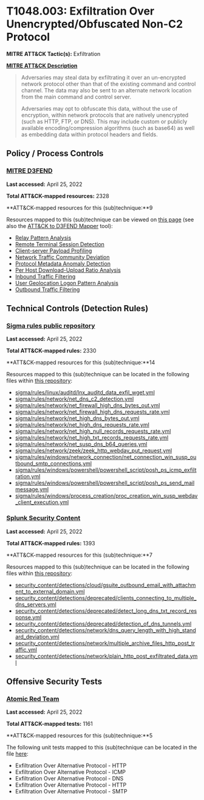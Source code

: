 # T1048.003: Exfiltration Over Unencrypted/Obfuscated Non-C2 Protocol
**MITRE ATT&CK Tactic(s):** Exfiltration

**[MITRE ATT&CK Description](https://attack.mitre.org/techniques/T1048/003)**
<blockquote>Adversaries may steal data by exfiltrating it over an un-encrypted network protocol other than that of the existing command and control channel. The data may also be sent to an alternate network location from the main command and control server. 

Adversaries may opt to obfuscate this data, without the use of encryption, within network protocols that are natively unencrypted (such as HTTP, FTP, or DNS). This may include custom or publicly available encoding/compression algorithms (such as base64) as well as embedding data within protocol headers and fields. </blockquote>
## Policy / Process Controls
### [MITRE D3FEND](https://d3fend.mitre.org/)
**Last accessed:** April 25, 2022

**Total ATT&CK-mapped resources:** 2328

**ATT&CK-mapped resources for this (sub)technique:**9

Resources mapped to this (sub)technique can be viewed on [this page](https://d3fend.mitre.org/) (see also the [ATT&CK to D3FEND Mapper](https://d3fend.mitre.org/tools/attack-mapper) tool):

* [Relay Pattern Analysis](https://d3fend.mitre.org/techniques/d3f:RelayPatternAnalysis)
* [Remote Terminal Session Detection](https://d3fend.mitre.org/techniques/d3f:RemoteTerminalSessionDetection)
* [Client-server Payload Profiling](https://d3fend.mitre.org/techniques/d3f:Client-serverPayloadProfiling)
* [Network Traffic Community Deviation](https://d3fend.mitre.org/techniques/d3f:NetworkTrafficCommunityDeviation)
* [Protocol Metadata Anomaly Detection](https://d3fend.mitre.org/techniques/d3f:ProtocolMetadataAnomalyDetection)
* [Per Host Download-Upload Ratio Analysis](https://d3fend.mitre.org/techniques/d3f:PerHostDownload-UploadRatioAnalysis)
* [Inbound Traffic Filtering](https://d3fend.mitre.org/techniques/d3f:InboundTrafficFiltering)
* [User Geolocation Logon Pattern Analysis](https://d3fend.mitre.org/techniques/d3f:UserGeolocationLogonPatternAnalysis)
* [Outbound Traffic Filtering](https://d3fend.mitre.org/techniques/d3f:OutboundTrafficFiltering)

## Technical Controls (Detection Rules)
### [Sigma rules public repository](https://github.com/SigmaHQ/sigma)
**Last accessed:** April 25, 2022

**Total ATT&CK-mapped rules:** 2330

**ATT&CK-mapped resources for this (sub)technique:**14

Resources mapped to this (sub)technique can be located in the following files within [this repository](https://github.com/SigmaHQ/sigma/tree/master/rules):

* [sigma/rules/linux/auditd/lnx_auditd_data_exfil_wget.yml](https://github.com/SigmaHQ/sigma/blob/master/rules/linux/auditd/lnx_auditd_data_exfil_wget.yml)
* [sigma/rules/network/net_dns_c2_detection.yml](https://github.com/SigmaHQ/sigma/blob/master/rules/network/net_dns_c2_detection.yml)
* [sigma/rules/network/net_firewall_high_dns_bytes_out.yml](https://github.com/SigmaHQ/sigma/blob/master/rules/network/net_firewall_high_dns_bytes_out.yml)
* [sigma/rules/network/net_firewall_high_dns_requests_rate.yml](https://github.com/SigmaHQ/sigma/blob/master/rules/network/net_firewall_high_dns_requests_rate.yml)
* [sigma/rules/network/net_high_dns_bytes_out.yml](https://github.com/SigmaHQ/sigma/blob/master/rules/network/net_high_dns_bytes_out.yml)
* [sigma/rules/network/net_high_dns_requests_rate.yml](https://github.com/SigmaHQ/sigma/blob/master/rules/network/net_high_dns_requests_rate.yml)
* [sigma/rules/network/net_high_null_records_requests_rate.yml](https://github.com/SigmaHQ/sigma/blob/master/rules/network/net_high_null_records_requests_rate.yml)
* [sigma/rules/network/net_high_txt_records_requests_rate.yml](https://github.com/SigmaHQ/sigma/blob/master/rules/network/net_high_txt_records_requests_rate.yml)
* [sigma/rules/network/net_susp_dns_b64_queries.yml](https://github.com/SigmaHQ/sigma/blob/master/rules/network/net_susp_dns_b64_queries.yml)
* [sigma/rules/network/zeek/zeek_http_webdav_put_request.yml](https://github.com/SigmaHQ/sigma/blob/master/rules/network/zeek/zeek_http_webdav_put_request.yml)
* [sigma/rules/windows/network_connection/net_connection_win_susp_outbound_smtp_connections.yml](https://github.com/SigmaHQ/sigma/blob/master/rules/windows/network_connection/net_connection_win_susp_outbound_smtp_connections.yml)
* [sigma/rules/windows/powershell/powershell_script/posh_ps_icmp_exfiltration.yml](https://github.com/SigmaHQ/sigma/blob/master/rules/windows/powershell/powershell_script/posh_ps_icmp_exfiltration.yml)
* [sigma/rules/windows/powershell/powershell_script/posh_ps_send_mailmessage.yml](https://github.com/SigmaHQ/sigma/blob/master/rules/windows/powershell/powershell_script/posh_ps_send_mailmessage.yml)
* [sigma/rules/windows/process_creation/proc_creation_win_susp_webdav_client_execution.yml](https://github.com/SigmaHQ/sigma/blob/master/rules/windows/process_creation/proc_creation_win_susp_webdav_client_execution.yml)

### [Splunk Security Content](https://github.com/splunk/security_content)
**Last accessed:** April 25, 2022

**Total ATT&CK-mapped rules:** 1393

**ATT&CK-mapped resources for this (sub)technique:**7

Resources mapped to this (sub)technique can be located in the following files within [this repository](https://github.com/splunk/security_content/tree/develop/detections):

* [security_content/detections/cloud/gsuite_outbound_email_with_attachment_to_external_domain.yml](https://github.com/splunk/security_content/blob/develop/detections/cloud/gsuite_outbound_email_with_attachment_to_external_domain.yml)
* [security_content/detections/deprecated/clients_connecting_to_multiple_dns_servers.yml](https://github.com/splunk/security_content/blob/develop/detections/deprecated/clients_connecting_to_multiple_dns_servers.yml)
* [security_content/detections/deprecated/detect_long_dns_txt_record_response.yml](https://github.com/splunk/security_content/blob/develop/detections/deprecated/detect_long_dns_txt_record_response.yml)
* [security_content/detections/deprecated/detection_of_dns_tunnels.yml](https://github.com/splunk/security_content/blob/develop/detections/deprecated/detection_of_dns_tunnels.yml)
* [security_content/detections/network/dns_query_length_with_high_standard_deviation.yml](https://github.com/splunk/security_content/blob/develop/detections/network/dns_query_length_with_high_standard_deviation.yml)
* [security_content/detections/network/multiple_archive_files_http_post_traffic.yml](https://github.com/splunk/security_content/blob/develop/detections/network/multiple_archive_files_http_post_traffic.yml)
* [security_content/detections/network/plain_http_post_exfiltrated_data.yml](https://github.com/splunk/security_content/blob/develop/detections/network/plain_http_post_exfiltrated_data.yml)


## Offensive Security Tests
### [Atomic Red Team](https://github.com/redcanaryco/atomic-red-team)
**Last accessed:** April 25, 2022

**Total ATT&CK-mapped tests:** 1161

**ATT&CK-mapped resources for this (sub)technique:**5

The following unit tests mapped to this (sub)technique can be located in the file [here](https://github.com/redcanaryco/atomic-red-team/tree/master/atomics/T1048.003/T1048.003.yaml):

* Exfiltration Over Alternative Protocol - HTTP
* Exfiltration Over Alternative Protocol - ICMP
* Exfiltration Over Alternative Protocol - DNS
* Exfiltration Over Alternative Protocol - HTTP
* Exfiltration Over Alternative Protocol - SMTP

